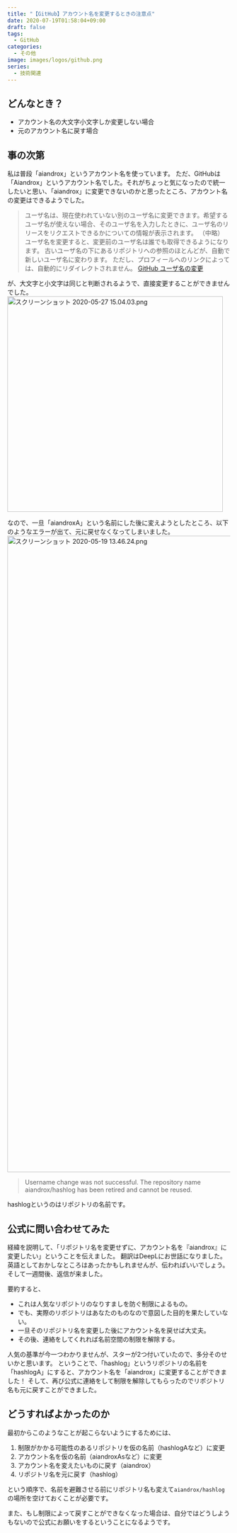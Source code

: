 ```yaml
---
title: "【GitHub】アカウント名を変更するときの注意点"
date: 2020-07-19T01:58:04+09:00
draft: false
tags:
  - GitHub
categories:
  - その他
image: images/logos/github.png
series:
  - 技術関連
---
```


## どんなとき？

- アカウント名の大文字小文字しか変更しない場合
- 元のアカウント名に戻す場合

## 事の次第

私は普段「aiandrox」というアカウント名を使っています。
ただ、GitHubは「Aiandrox」というアカウント名でした。それがちょっと気になったので統一したいと思い、「aiandrox」に変更できないのかと思ったところ、アカウント名の変更はできるようでした。

> ユーザ名は、現在使われていない別のユーザ名に変更できます。希望するユーザ名が使えない場合、そのユーザ名を入力したときに、ユーザ名のリリースをリクエストできるかについての情報が表示されます。
> （中略）
> ユーザ名を変更すると、変更前のユーザ名は誰でも取得できるようになります。 古いユーザ名の下にあるリポジトリへの参照のほとんどが、自動で新しいユーザ名に変わります。 ただし、プロフィールへのリンクによっては、自動的にリダイレクトされません。
> [GitHub ユーザ名の変更](https://help.github.com/ja/github/setting-up-and-managing-your-github-user-account/changing-your-github-username)

が、大文字と小文字は同じと判断されるようで、直接変更することができませんでした。
<img width="487" alt="スクリーンショット 2020-05-27 15.04.03.png" src="https://qiita-image-store.s3.ap-northeast-1.amazonaws.com/0/322882/403c566f-adc1-34d9-f58c-d516987e446e.png">

なので、一旦「aiandroxA」という名前にした後に変えようとしたところ、以下のようなエラーが出て、元に戻せなくなってしまいました。
<img width="1438" alt="スクリーンショット 2020-05-19 13.46.24.png" src="https://qiita-image-store.s3.ap-northeast-1.amazonaws.com/0/322882/24fdbf85-d3cf-d36c-d003-e16d2cebe5ed.png">

> Username change was not successful. The repository name aiandrox/hashlog has been retired and cannot be reused.

hashlogというのはリポジトリの名前です。

## 公式に問い合わせてみた

経緯を説明して、「リポジトリ名を変更せずに、アカウント名を『aiandrox』に変更したい」ということを伝えました。
翻訳はDeepLにお世話になりました。英語としておかしなところはあったかもしれませんが、伝わればいいでしょう。
そして一週間後、返信が来ました。

要約すると、

- これは人気なリポジトリのなりすましを防ぐ制限によるもの。
- でも、実際のリポジトリはあなたのものなので意図した目的を果たしていない。
- 一旦そのリポジトリ名を変更した後にアカウント名を戻せば大丈夫。
- その後、連絡をしてくれれば名前空間の制限を解除する。

人気の基準が今一つわかりませんが、スターが2つ付いていたので、多分そのせいかと思います。
ということで、「hashlog」というリポジトリの名前を「hashlogA」にすると、アカウント名を「aiandrox」に変更することができました！
そして、再び公式に連絡をして制限を解除してもらったのでリポジトリ名も元に戻すことができました。

## どうすればよかったのか

最初からこのようなことが起こらないようにするためには、

1. 制限がかかる可能性のあるリポジトリを仮の名前（hashlogAなど）に変更
2. アカウント名を仮の名前（aiandroxAsなど）に変更
3. アカウント名を変えたいものに戻す（aiandrox）
4. リポジトリ名を元に戻す（hashlog）

という順序で、名前を避難させる前にリポジトリ名も変えて`aiandrox/hashlog`の場所を空けておくことが必要です。

また、もし制限によって戻すことができなくなった場合は、自分ではどうしようもないので公式にお願いをするということになるようです。
